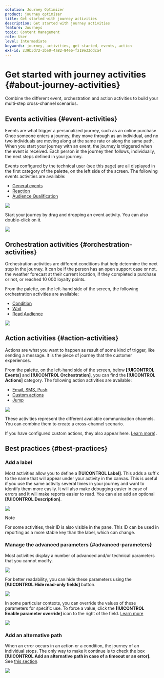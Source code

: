 ```yaml
---
solution: Journey Optimizer
product: journey optimizer
title: Get started with journey activities
description: Get started with journey activities
feature: Journeys
topic: Content Management
role: User
level: Intermediate
keywords: journey, activities, get started, events, action
exl-id: 239b3d72-3be0-4a82-84e6-f219e33ddca4
---
```

# Get started with journey activities {#about-journey-activities}

Combine the different event, orchestration and action activities to build your multi-step cross-channel scenarios.

## Events activities {#event-activities}

Events are what trigger a personalized journey, such as an online purchase. Once someone enters a journey, they move through as an individual, and no two individuals are moving along at the same rate or along the same path. When you start your journey with an event, the journey is triggered when the event is received. Each person in the journey then follows, individually, the next steps defined in your journey. 

Events configured by the technical user (see [this page](../event/about-events.md)) are all displayed in the first category of the palette, on the left side of the screen. The following events activities are available:

* [General events](../building-journeys/general-events.md)
* [Reaction](../building-journeys/reaction-events.md)
* [Audience Qualification](../building-journeys/audience-qualification-events.md)

 ![](assets/journey43.png)

Start your journey by drag and dropping an event activity. You can also double-click on it.

 ![](assets/journey44.png)

## Orchestration activities {#orchestration-activities}

Orchestration activities are different conditions that help determine the next step in the journey. It can be if the person has an open support case or not, the weather forecast at their current location, if they completed a purchase or not, or reached 10 000 loyalty points.

From the palette, on the left-hand side of the screen, the following orchestration activities are available:

* [Condition](../building-journeys/condition-activity.md)
* [Wait](../building-journeys/wait-activity.md)
* [Read Audience](../building-journeys/read-audience.md)

![](assets/journey49.png)

## Action activities {#action-activities}

Actions are what you want to happen as result of some kind of trigger, like sending a message. It is the piece of journey that the customer experiences. 

From the palette, on the left-hand side of the screen, below **[!UICONTROL Events]** and **[!UICONTROL Orchestration]**, you can find the **[!UICONTROL Actions]** category. The following action activities are available:

* [Email, SMS, Push](../building-journeys/journeys-message.md)
* [Custom actions](../building-journeys/using-custom-actions.md)
* [Jump](../building-journeys/jump.md)

![](assets/journey58.png)

These activities represent the different available communication channels. You can combine them to create a cross-channel scenario. 

If you have configured custom actions, they also appear here. [Learn more](../building-journeys/using-custom-actions.md)).

## Best practices {#best-practices}

### Add a label

Most activities allow you to define a **[!UICONTROL Label]**. This adds a suffix to the name that will appear under your activity in the canvas. This is useful if you use the same activity several times in your journey and want to identify them more easily. It will also make debugging easier in case of errors and it will make reports easier to read. You can also add an optional **[!UICONTROL Description]**.

![](assets/journey-action-label.png)

>[!NOTE]
>
>For some activities, their ID is also visible in the pane. This ID can be used in reporting as a more stable key than the label, which can change.

### Manage the advanced parameters {#advanced-parameters}

Most activities display a number of advanced and/or technical parameters that you cannot modify.

![](assets/journey-advanced-parameters.png)

For better readability, you can hide these parameters using the **[!UICONTROL Hide read-only fields]** button.

![](assets/journey-hide-read-only-fields.png)

In some particular contexts, you can override the values of these parameters for specific use. To force a value, click the **[!UICONTROL Enable parameter override]** icon to the right of the field. [Learn more](../configuration/primary-email-addresses.md#journey-parameters)

![](assets/journey-enable-parameter-override.png)

### Add an alternative path

When an error occurs in an action or a condition, the journey of an individual stops. The only way to make it continue is to check the box **[!UICONTROL Add an alternative path in case of a timeout or an error]**. See [this section](../building-journeys/using-the-journey-designer.md#paths).

![](assets/journey42.png)
